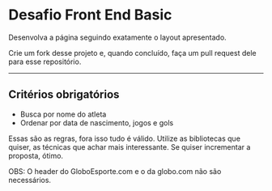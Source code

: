 # Desafio Front End Basic
 Desenvolva a página seguindo exatamente o layout apresentado.

 Crie um fork desse projeto e, quando concluído, faça um pull request dele para esse repositório.

 ---

 ## Critérios obrigatórios

 * Busca por nome do atleta
 * Ordenar por data de nascimento, jogos e gols

 Essas são as regras, fora isso tudo é válido. Utilize as bibliotecas que quiser, as técnicas que achar mais interessante. Se quiser incrementar a proposta, ótimo. 

 OBS: O header do GloboEsporte.com e o da globo.com não são necessários.